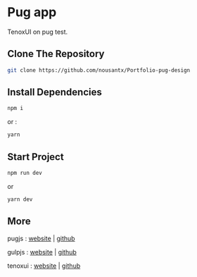 # Pug app

TenoxUI on pug test.

## Clone The Repository

```sh
git clone https://github.com/nousantx/Portfolio-pug-design
```

## Install Dependencies

```sh
npm i
```

or :

```sh
yarn
```

## Start Project

```sh
npm run dev
```

or

```sh
yarn dev
```

## More

pugjs : [website](https://pugjs.org/api/getting-started.html) | [github](https://github.com/pugjs/pug)

gulpjs : [website](https://gulpjs.com/) | [github](https://github.com/gulpjs/gulp)

tenoxui : [website](https://tenoxui.web.app/) | [github](https://github.com/nousantx/tenoxui)
